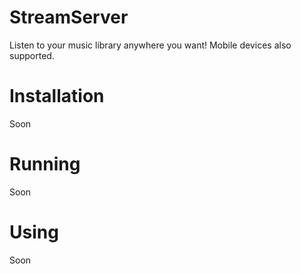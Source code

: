 StreamServer
============

Listen to your music library anywhere you want! Mobile devices also supported.

Installation
============
Soon


Running
=======
Soon

Using
=====
Soon
